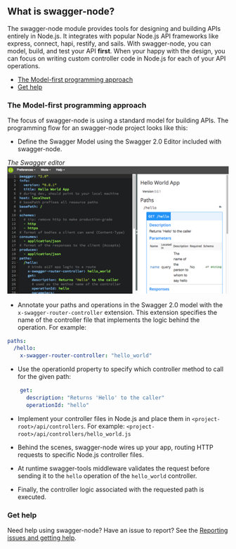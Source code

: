 ## What is swagger-node?

The swagger-node module provides tools for designing and building APIs entirely in Node.js.  It integrates with popular Node.js API frameworks like express, connect, hapi, restify, and sails.  With swagger-node, you can model, build, and test your API **first**. When your happy with the design, you can focus on writing custom controller code in Node.js for each of your API operations.


* [The Model-first programming approach](#programming_model)
* [Get help](#gethelp)


### <a name="programming_model"></a>The Model-first programming approach

The focus of swagger-node is using a standard model for building APIs. The programming flow for an swagger-node project looks like this:

* Define the Swagger Model using the Swagger 2.0 Editor included with swagger-node.

*The Swagger editor*
![alt text](./images/swagger-editor.png)

* Annotate your paths and operations in the Swagger 2.0 model with the `x-swagger-router-controller` extension. This extension specifies the name of the controller file that implements the logic behind the operation.  For example:

```yaml
paths:
  /hello:
    x-swagger-router-controller: "hello_world"  
```

* Use the operationId property to specify which controller method to call for the given path:

```yaml
    get:
      description: "Returns 'Hello' to the caller"
      operationId: "hello"
```

* Implement your controller files in Node.js and place them in `<project-root>/api/controllers`. For example: `<project-root>/api/controllers/hello_world.js` 

* Behind the scenes, swagger-node wires up your app, routing HTTP requests to specific Node.js controller files. 

* At runtime swagger-tools middleware validates the request before sending it to the `hello` operation of the `hello_world` controller. 

* Finally, the controller logic associated with the requested path is executed.


### <a name="gethelp"></a>Get help

Need help using swagger-node? Have an issue to report? See the [Reporting issues and getting help](./report-issues.md).
